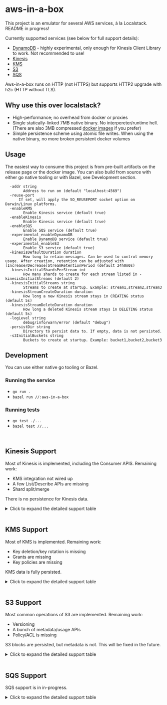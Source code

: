 # aws-in-a-box

This project is an emulator for several AWS services, à la Localstack. README in progress!

Currently supported services (see below for full support details):
- [DynamoDB](https://docs.aws.amazon.com/amazondynamodb/latest/APIReference/Welcome.html) - highly experimental, only enough for Kinesis Client Library to work. Not recommended to use!
- [Kinesis](https://docs.aws.amazon.com/kinesis/latest/APIReference/Welcome.html)
- [KMS](https://docs.aws.amazon.com/kms/latest/APIReference/Welcome.html)
- [S3](https://docs.aws.amazon.com/AmazonS3/latest/API/Welcome.html)
- [SQS](https://docs.aws.amazon.com/AWSSimpleQueueService/latest/APIReference/Welcome.html)

Aws-in-a-box runs on HTTP (not HTTPS) but supports HTTP2 upgrade with h2c (HTTP without TLS).

## Why use this over localstack?
- High-performance; no overhead from docker or proxies
- Single statically-linked 7MB native binary. No interpereter/runtime hell. (There are also 3MB compressed [docker images](https://hub.docker.com/r/dzbarsky/aws-in-a-box/tags) if you prefer)
- Simple persistence scheme using atomic file writes. When using the native binary, no more broken persistent docker volumes

## Usage
The easiest way to consume this project is from pre-built artifacts on the release page or the docker image.
You can also build from source with either go native tooling or with Bazel, see Development section.

```
  -addr string
    	Address to run on (default "localhost:4569")
  -reuse-port
      If set, will apply the SO_REUSEPORT socket option on Darwin/Linux platforms.
  -enableKMS
    	Enable Kinesis service (default true)
  -enableKinesis
    	Enable Kinesis service (default true)
  -enableSQS
    	Enable SQS service (default true)
  -experimental_enableDynamoDB
    	Enable DynamoDB service (default true)
  -experimental_enableS3
    	Enable S3 service (default true)
  -kinesisDefaultDuration duration
    	How long to retain messages. Can be used to control memory usage. After creation, retention can be adjusted with [Increase/Decrease]StreamRetentionPeriod (default 24h0m0s)
  -kinesisInitialShardsPerStream int
    	How many shards to create for each stream listed in -kinesisInitialStreams (default 2)
  -kinesisInitialStreams string
    	Streams to create at startup. Example: stream1,stream2,stream3
  -kinesisStreamCreateDuration duration
    	How long a new Kinesis stream stays in CREATING status (default 5s)
  -kinesisStreamDeleteDuration duration
    	How long a deleted Kinesis stream stays in DELETING status (default 5s)
  -logLevel string
    	debug/info/warn/error (default "debug")
  -persistDir string
    	Directory to persist data to. If empty, data is not persisted.
  -s3InitialBuckets string
    	Buckets to create at startup. Example: bucket1,bucket2,bucket3
```

## Development
You can use either native go tooling or Bazel.

### Running the service
- `go run .`
- `bazel run //:aws-in-a-box`

### Running tests
- `go test ./...`
- `bazel test //...`
<br>

## Kinesis Support
Most of Kinesis is implemented, including the Consumer APIS. Remaining work:
- KMS integration not wired up
- A few List/Describe APIs are missing
- Shard split/merge

There is no persistence for Kinesis data.
<details>
<summary>Click to expand the detailed support table</summary>
  
| API                           | Support Status | Caveats/Notes                             |
|-------------------------------|----------------|-------------------------------------------|
| AddTagsToStream               | ✅ Supported    |                                           |
| CreateStream                  | ✅ Supported    |                                           |
| DecreaseStreamRetentionPeriod | ✅ Supported    |                                           |
| DeleteStream                  | ✅ Supported    |                                           |
| DeregisterStreamConsumer      | ✅ Supported    |                                           |
| DescribeLimits                | ❌ Unsupported  |                                           |
| DescribeStream                | ❌ Unsupported  | This API is discouraged by AWS            |
| DescribeStreamConsumer        | ✅ Supported    |                                           |
| DescribeStreamSummary         | ✅ Supported    |                                           |
| DisableEnhancedMonitoring     | ❌ Unsupported  | Cloudwatch not implemented                |
| EnableEnhancedMonitoring      | ❌ Unsupported  | Cloudwatch not implemented                |
| GetRecords                    | ✅ Supported    |                                           |
| GetShardIterator              | ✅ Supported    |                                           |
| IncreaseStreamRetentionPeriod | ✅ Supported    |                                           |
| ListShards                    | ✅ Supported    |                                           |
| ListStreamConsumers           | ❌ Unsupported  |                                           |
| ListStreams                   | ✅ Supported    |                                           |
| ListTagsForStream             | ✅ Supported    |                                           |
| MergeShards                   | ❌ Unsupported  | No support for merging/splitting yet.     |
| PutRecord                     | ✅ Supported    |                                           |
| PutRecords                    | ❌ Unsupported  | Use PutRecord for single records instead. |
| RegisterStreamConsumer        | ✅ Supported    |                                           |
| RemoveTagsFromStream          | ✅ Supported    |                                           |
| SplitShard                    | ❌ Unsupported  | No support for merging/splitting yet.     |
| StartStreamEncryption         | ❌ Unsupported  |                                           |
| StopStreamEncryption          | ❌ Unsupported  |                                           |
| SubscribeToStream             | ✅ Supported    |                                           |
| UpdateShardCount              | ❌ Unsupported  | No support for merging/splitting yet.     |
| UpdateStreamMode              | ❌ Unsupported  |                                           |
</details>

<br>

## KMS Support
Most of KMS is implemented. Remaining work:
- Key deletion/key rotation is missing
- Grants are missing
- Key policies are missing

KMS data is fully persisted.
<details>
<summary>Click to expand the detailed support table</summary>
  
| API                                 | Support Status | Caveats/Notes                         |
|-------------------------------------|----------------|---------------------------------------|
| CancelKeyDeletion                   | ❌ Unsupported  |                                       |
| ConnectCustomKeyStore               | ❌ Unsupported  |                                       |
| CreateAlias                         | ✅ Supported    |                                       |
| CreateCustomKeyStore                | ❌ Unsupported  |                                       |
| CreateGrant                         | ❌ Unsupported  |                                       |
| CreateKey                           | ✅ Supported    | ECC_SECG_P256K1 and SM2 not supported |
| Decrypt                             | ✅ Supported    |                                       |
| DeleteAlias                         | ✅ Supported    |                                       |
| DeleteCustomKeyStore                | ❌ Unsupported  |                                       |
| DeleteImportedKeyMaterial           | ❌ Unsupported  |                                       |
| DescribeCustomKeyStores             | ❌ Unsupported  |                                       |
| DescribeKey                         | ✅ Supported    | Lots of metadata properties missing   |
| DisableKey                          | ✅ Supported    |                                       |
| DisableKeyRotation                  | ❌ Unsupported  |                                       |
| DisconnectCustomKeyStore            | ❌ Unsupported  |                                       |
| EnableKey                           | ✅ Supported    |                                       |
| EnableKeyRotation                   | ❌ Unsupported  |                                       |
| Encrypt                             | ✅ Supported    |                                       |
| GenerateDataKey                     | ✅ Supported    |                                       |
| GenerateDataKeyPair                 | ✅ Supported    | ECC_SECG_P256K1 not supported         |
| GenerateDataKeyPairWithoutPlaintext | ✅ Supported    | ECC_SECG_P256K1 not supported         |
| GenerateDataKeyWithoutPlaintext     | ✅ Supported    |                                       |
| GenerateMac                         | ✅ Supported    |                                       |
| GenerateRandom                      | ✅ Supported    |                                       |
| GetKeyPolicy                        | ❌ Unsupported  |                                       |
| GetKeyRotationStatus                | ❌ Unsupported  |                                       |
| GetParametersForImport              | ❌ Unsupported  |                                       |
| GetPublicKey                        | ❌ Unsupported  |                                       |
| ImportKeyMaterial                   | ❌ Unsupported  |                                       |
| ListAliases                         | ✅ Supported    |                                       |
| ListGrants                          | ❌ Unsupported  |                                       |
| ListKeyPolicies                     | ❌ Unsupported  |                                       |
| ListKeys                            | ✅ Supported    |                                       |
| ListResourceTags                    | ✅ Supported    |                                       |
| ListRetirableGrants                 | ❌ Unsupported  |                                       |
| PutKeyPolicy                        | ❌ Unsupported  |                                       |
| ReEncrypt                           | ✅ Supported    |                                       |
| ReplicateKey                        | ❌ Unsupported  |                                       |
| RetireGrant                         | ❌ Unsupported  |                                       |
| RevokeGrant                         | ❌ Unsupported  |                                       |
| ScheduleKeyDeletion                 | ❌ Unsupported  |                                       |
| Sign                                | ✅ Supported    |                                       |
| TagResource                         | ✅ Supported    |                                       |
| UntagResource                       | ✅ Supported    |                                       |
| UpdateAlias                         | ✅ Supported    |                                       |
| UpdateCustomKeyStore                | ❌ Unsupported  |                                       |
| UntagResource                       | ✅ Supported    |                                       |
| UpdateKeyDescription                | ✅ Supported    |                                       |
| UpdatePrimaryRegion                 | ❌ Unsupported  |                                       |
| Verify                              | ✅ Supported    |                                       |
| VerifyMac                           | ✅ Supported    |                                       |
</details>

<br>

## S3 Support
Most common operations of S3 are implemented. Remaining work:
- Versioning
- A bunch of metadata/usage APIs
- Policy/ACL is missing

S3 blocks are persisted, but metadata is not. This will be fixed in the future.
<details>
<summary>Click to expand the detailed support table</summary>
  
| API                                         | Support Status | Caveats/Notes                      |
|---------------------------------------------|----------------|------------------------------------|
| AbortMultipartUpload                        | ✅ Supported    |                                    |
| CompleteMultipartUpload                     | ✅ Supported    |                                    |
| CopyObject                                  | ✅ Supported    |                                    |
| CreateBucket                                | ✅ Supported    |                                    |
| CreateMultipartUpload                       | ✅ Supported    |                                    |
| DeleteBucket                                | ✅ Supported    |                                    |
| DeleteBucketAnalyticsConfiguration          | ❌ Unsupported  |                                    |
| DeleteBucketCors                            | ❌ Unsupported  |                                    |
| DeleteBucketEncryption                      | ❌ Unsupported  |                                    |
| DeleteBucketIntelligentTieringConfiguration | ❌ Unsupported  |                                    |
| DeleteBucketInventoryConfiguration          | ❌ Unsupported  |                                    |
| DeleteBucketLifecycle                       | ❌ Unsupported  |                                    |
| DeleteBucketMetricsConfiguration            | ❌ Unsupported  |                                    |
| DeleteBucketOwnershipControls               | ❌ Unsupported  |                                    |
| DeleteBucketPolicy                          | ❌ Unsupported  |                                    |
| DeleteBucketReplication                     | ❌ Unsupported  |                                    |
| DeleteBucketTagging                         | ✅ Supported    |                                    |
| DeleteBucketWebsite                         | ❌ Unsupported  |                                    |
| DeleteObject                                | ✅ Supported    |                                    |
| DeleteObjects                               | ✅ Supported    |                                    |
| DeleteObjectTagging                         | ✅ Supported    |                                    |
| DeletePublicAccessBlock                     | ❌ Unsupported  |                                    |
| GetBucketAccelerateConfiguration            | ❌ Unsupported  |                                    |
| GetBucketAcl                                | ❌ Unsupported  |                                    |
| GetBucketAnalyticsConfiguration             | ❌ Unsupported  |                                    |
| GetBucketCors                               | ❌ Unsupported  |                                    |
| GetBucketEncryption                         | ❌ Unsupported  |                                    |
| GetBucketIntelligentTieringConfiguration    | ❌ Unsupported  |                                    |
| GetBucketInventoryConfiguration             | ❌ Unsupported  |                                    |
| GetBucketLifecycle                          | ❌ Unsupported  | Discouraged by AWS                 |
| GetBucketLifecycleConfiguration             | ❌ Unsupported  |                                    |
| GetBucketLocation                           | ❌ Unsupported  |                                    |
| GetBucketLogging                            | ❌ Unsupported  |                                    |
| GetBucketMetricsConfiguration               | ❌ Unsupported  |                                    |
| GetBucketNotification                       | ❌ Unsupported  | Discouraged by AWS. no longer used |
| GetBucketNotificationConfiguration          | ❌ Unsupported  |                                    |
| GetBucketOwnershipControls                  | ❌ Unsupported  |                                    |
| GetBucketPolicy                             | ❌ Unsupported  |                                    |
| GetBucketPolicyStatus                       | ❌ Unsupported  |                                    |
| GetBucketReplication                        | ❌ Unsupported  |                                    |
| GetBucketRequestPayment                     | ❌ Unsupported  |                                    |
| GetBucketTagging                            | ✅ Supported    |                                    |
| GetBucketVersioning                         | ❌ Unsupported  |                                    |
| GetBucketWebsite                            | ❌ Unsupported  |                                    |
| GetObject                                   | ✅ Supported    |                                    |
| GetObjectAcl                                | ❌ Unsupported  |                                    |
| GetObjectAttributes                         | ❌ Unsupported  |                                    |
| GetObjectLegalHold                          | ❌ Unsupported  |                                    |
| GetObjectLockConfiguration                  | ❌ Unsupported  |                                    |
| GetObjectRetention                          | ❌ Unsupported  |                                    |
| GetObjectTagging                            | ✅ Supported    |                                    |
| GetObjectTorrent                            | ❌ Unsupported  |                                    |
| GetPublicAccessBlock                        | ❌ Unsupported  |                                    |
| HeadBucket                                  | ✅ Supported    |                                    |
| HeadObject                                  | ✅ Supported    |                                    |
| ListBucketAnalyticsConfigurations           | ❌ Unsupported  |                                    |
| ListBucketIntelligentTieringConfigurations  | ❌ Unsupported  |                                    |
| ListBucketInventoryConfigurations           | ❌ Unsupported  |                                    |
| ListBucketMetricsConfigurations             | ❌ Unsupported  |                                    |
| ListBuckets                                 | ✅ Supported    |                                    |
| ListMultipartUploads                        | ❌ Unsupported  | implement me!                      |
| ListObjects                                 | ❌ Unsupported  | implement me!                      |
| ListObjectsV2                               | ✅ Supported    |                                    |
| ListObjectVersions                          | ❌ Unsupported  |                                    |
| ListParts                                   | ✅ Supported    |                                    |
| PutBucketAccelerateConfiguration            | ❌ Unsupported  |                                    |
| PutBucketAcl                                | ❌ Unsupported  |                                    |
| PutBucketAnalyticsConfiguration             | ❌ Unsupported  |                                    |
| PutBucketCors                               | ❌ Unsupported  |                                    |
| PutBucketEncryption                         | ❌ Unsupported  |                                    |
| PutBucketIntelligentTieringConfiguration    | ❌ Unsupported  |                                    |
| PutBucketInventoryConfiguration             | ❌ Unsupported  |                                    |
| PutBucketLifecycle                          | ❌ Unsupported  | Deprecated                         |
| PutBucketLifecycleConfiguration             | ❌ Unsupported  |                                    |
| PutBucketLogging                            | ❌ Unsupported  |                                    |
| PutBucketMetricsConfiguration               | ❌ Unsupported  |                                    |
| PutBucketNotification                       | ❌ Unsupported  | No longer used                     |
| PutBucketNotificationConfiguration          | ❌ Unsupported  |                                    |
| PutBucketOwnershipControls                  | ❌ Unsupported  |                                    |
| PutBucketPolicy                             | ❌ Unsupported  |                                    |
| PutBucketReplication                        | ❌ Unsupported  |                                    |
| PutBucketRequestPayment                     | ❌ Unsupported  |                                    |
| PutBucketTagging                            | ✅ Supported    |                                    |
| PutBucketVersioning                         | ❌ Unsupported  |                                    |
| PutBucketWebsite                            | ❌ Unsupported  |                                    |
| PutObject                                   | ✅ Supported    |                                    |
| PutObjectAcl                                | ❌ Unsupported  |                                    |
| PutObjectLegalHold                          | ❌ Unsupported  |                                    |
| PutObjectLockConfiguration                  | ❌ Unsupported  |                                    |
| PutObjectRetention                          | ❌ Unsupported  |                                    |
| PutObjectTagging                            | ✅ Supported    |                                    |
| PutPublicAccessBlock                        | ❌ Unsupported  |                                    |
| RestoreObject                               | ❌ Unsupported  |                                    |
| SelectObjectContent                         | ❌ Unsupported  |                                    |
| UploadPart                                  | ✅ Supported    |                                    |
| UploadPartCopy                              | ❌ Unsupported  |                                    |
| WriteGetObjectResponse                      | ❌ Unsupported  |                                    |
</details>

<br>

## SQS Support
SQS support is in in-progress.
<details>
<summary>Click to expand the detailed support table</summary>

| API                          | Support Status | Caveats/Notes      |
|------------------------------|----------------|--------------------|
| AddPermission                | ❌ Unsupported  |                    |
| CancelMessageMoveTask        | ❌ Unsupported  |                    |
| ChangeMessageVisibility      | ✅ Supported    |                    |
| ChangeMessageVisibilityBatch | ✅ Supported    |                    |
| CreateQueue                  | ✅ Supported    |                    |
| DeleteMessage                | ✅ Supported    |                    |
| DeleteMessageBatch           | ✅ Supported    |                    |
| DeleteQueue                  | ✅ Supported    |                    |
| GetQueueAttributes           | ✅ Supported    |                    |
| GetQueueUrl                  | ✅ Supported    |                    |
| ListDeadLetterSourceQueues   | ❌ Unsupported  |                    |
| ListMessageMoveTasks         | ❌ Unsupported  |                    |
| ListQueues                   | ✅ Supported    |                    |
| ListQueueTags                | ✅ Supported    |                    |
| PurgeQueue                   | ❌ Unsupported  |                    |
| ReceiveMessage               | ✅ Supported    | wait not supported |
| RemovePermission             | ❌ Unsupported  |                    |
| SendMessage                  | ✅ Supported    |                    |
| SendMessageBatch             | ❌ Unsupported  |                    |
| SetQueueAttributes           | ✅ Supported    | not all attributes |
| StartMessageMoveTask         | ❌ Unsupported  |                    |
| TagQueue                     | ✅ Supported    |                    |
| UntagQueue                   | ✅ Supported    |                    |
</details>
